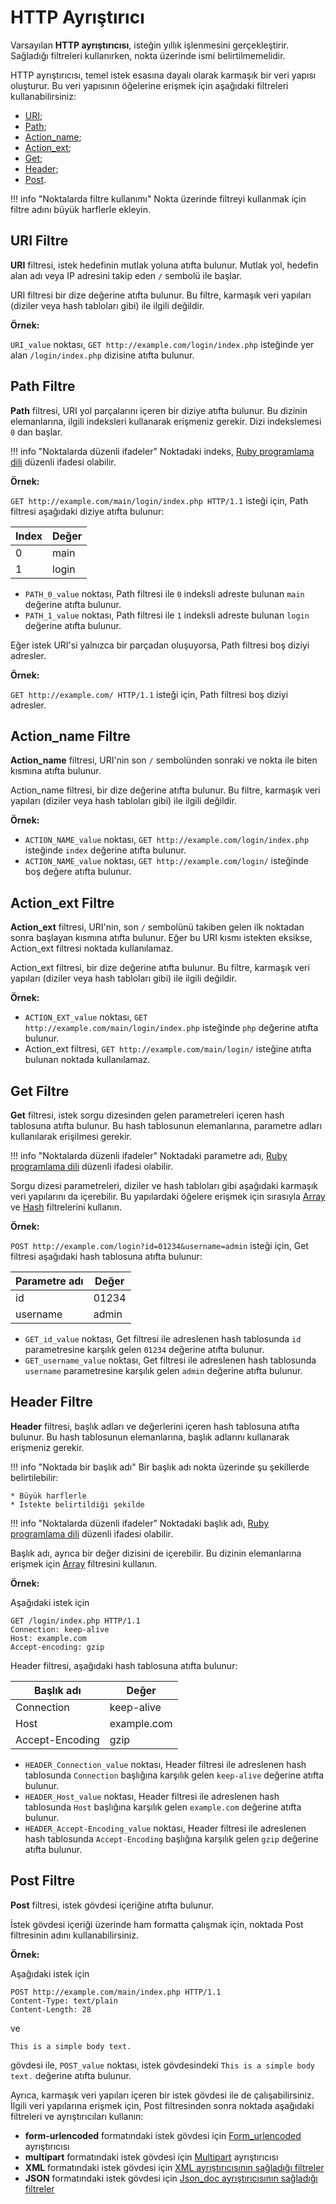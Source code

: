 [link-ruby]:                http://ruby-doc.org/core-2.6.1/doc/regexp_rdoc.html
[link-formurlencoded]:      form-urlencoded.md
[link-multipart]:           multipart.md
[link-xml]:                 xml.md
[link-json]:                json.md

[link-get-array]:           array.md#the-example-of-using-the-get-filter-with-the-array-filter
[link-get-hash]:            hash.md#the-example-of-using-the-get-filter-and-the-hash-filter
[link-header-array]:        array.md#the-example-of-using-the-header-filter-with-the-array-filter

[anchor1]:      #uri-filter
[anchor2]:      #path-filter
[anchor3]:      #action_name-filter
[anchor4]:      #action_ext-filter
[anchor5]:      #get-filter
[anchor6]:      #header-filter
[anchor7]:      #post-filter

# HTTP Ayrıştırıcı

Varsayılan **HTTP ayrıştırıcısı**, isteğin yıllık işlenmesini gerçekleştirir. Sağladığı filtreleri kullanırken, nokta üzerinde ismi belirtilmemelidir.

HTTP ayrıştırıcısı, temel istek esasına dayalı olarak karmaşık bir veri yapısı oluşturur. Bu veri yapısının öğelerine erişmek için aşağıdaki filtreleri kullanabilirsiniz:

* [URI][anchor1];
* [Path][anchor2];
* [Action_name][anchor3];
* [Action_ext][anchor4];
* [Get][anchor5];
* [Header][anchor6];
* [Post][anchor7].

!!! info "Noktalarda filtre kullanımı"
    Nokta üzerinde filtreyi kullanmak için filtre adını büyük harflerle ekleyin.

## URI Filtre

**URI** filtresi, istek hedefinin mutlak yoluna atıfta bulunur. Mutlak yol, hedefin alan adı veya IP adresini takip eden `/` sembolü ile başlar.

URI filtresi bir dize değerine atıfta bulunur. Bu filtre, karmaşık veri yapıları (diziler veya hash tabloları gibi) ile ilgili değildir.

**Örnek:**

`URI_value` noktası, `GET http://example.com/login/index.php` isteğinde yer alan `/login/index.php` dizisine atıfta bulunur.

## Path Filtre

**Path** filtresi, URI yol parçalarını içeren bir diziye atıfta bulunur. Bu dizinin elemanlarına, ilgili indeksleri kullanarak erişmeniz gerekir. Dizi indekslemesi `0` dan başlar.

!!! info "Noktalarda düzenli ifadeler"
    Noktadaki indeks, [Ruby programlama dili][link-ruby] düzenli ifadesi olabilir.

**Örnek:**

`GET http://example.com/main/login/index.php HTTP/1.1` isteği için, Path filtresi aşağıdaki diziye atıfta bulunur:

| Index  | Değer    |
|--------|----------|
| 0      | main     |
| 1      | login    |

* `PATH_0_value` noktası, Path filtresi ile `0` indeksli adreste bulunan `main` değerine atıfta bulunur.
* `PATH_1_value` noktası, Path filtresi ile `1` indeksli adreste bulunan `login` değerine atıfta bulunur.

Eğer istek URI'si yalnızca bir parçadan oluşuyorsa, Path filtresi boş diziyi adresler.

**Örnek:**

`GET http://example.com/ HTTP/1.1` isteği için, Path filtresi boş diziyi adresler.

## Action_name Filtre

**Action_name** filtresi, URI'nin son `/` sembolünden sonraki ve nokta ile biten kısmına atıfta bulunur.

Action_name filtresi, bir dize değerine atıfta bulunur. Bu filtre, karmaşık veri yapıları (diziler veya hash tabloları gibi) ile ilgili değildir.

**Örnek:**
* `ACTION_NAME_value` noktası, `GET http://example.com/login/index.php` isteğinde `index` değerine atıfta bulunur.
* `ACTION_NAME_value` noktası, `GET http://example.com/login/` isteğinde boş değere atıfta bulunur.

## Action_ext Filtre

**Action_ext** filtresi, URI'nin, son `/` sembolünü takiben gelen ilk noktadan sonra başlayan kısmına atıfta bulunur. Eğer bu URI kısmı istekten eksikse, Action_ext filtresi noktada kullanılamaz.

Action_ext filtresi, bir dize değerine atıfta bulunur. Bu filtre, karmaşık veri yapıları (diziler veya hash tabloları gibi) ile ilgili değildir.

**Örnek:**

* `ACTION_EXT_value` noktası, `GET http://example.com/main/login/index.php` isteğinde `php` değerine atıfta bulunur.
* Action_ext filtresi, `GET http://example.com/main/login/` isteğine atıfta bulunan noktada kullanılamaz.

## Get Filtre

**Get** filtresi, istek sorgu dizesinden gelen parametreleri içeren hash tablosuna atıfta bulunur. Bu hash tablosunun elemanlarına, parametre adları kullanılarak erişilmesi gerekir.

!!! info "Noktalarda düzenli ifadeler"
    Noktadaki parametre adı, [Ruby programlama dili][link-ruby] düzenli ifadesi olabilir.

Sorgu dizesi parametreleri, diziler ve hash tabloları gibi aşağıdaki karmaşık veri yapılarını da içerebilir. Bu yapılardaki öğelere erişmek için sırasıyla [Array][link-get-array] ve [Hash][link-get-hash] filtrelerini kullanın.

**Örnek:**

`POST http://example.com/login?id=01234&username=admin` isteği için, Get filtresi aşağıdaki hash tablosuna atıfta bulunur:

| Parametre adı | Değer  |
|---------------|--------|
| id            | 01234  |
| username      | admin  |

* `GET_id_value` noktası, Get filtresi ile adreslenen hash tablosunda `id` parametresine karşılık gelen `01234` değerine atıfta bulunur.
* `GET_username_value` noktası, Get filtresi ile adreslenen hash tablosunda `username` parametresine karşılık gelen `admin` değerine atıfta bulunur.

## Header Filtre

**Header** filtresi, başlık adları ve değerlerini içeren hash tablosuna atıfta bulunur. Bu hash tablosunun elemanlarına, başlık adlarını kullanarak erişmeniz gerekir.

!!! info "Noktada bir başlık adı"
    Bir başlık adı nokta üzerinde şu şekillerde belirtilebilir:

    * Büyük harflerle
    * İstekte belirtildiği şekilde

!!! info "Noktalarda düzenli ifadeler"
    Noktadaki başlık adı, [Ruby programlama dili][link-ruby] düzenli ifadesi olabilir.

Başlık adı, ayrıca bir değer dizisini de içerebilir. Bu dizinin elemanlarına erişmek için [Array][link-header-array] filtresini kullanın.

**Örnek:**

Aşağıdaki istek için

```
GET /login/index.php HTTP/1.1
Connection: keep-alive
Host: example.com
Accept-encoding: gzip
```

Header filtresi, aşağıdaki hash tablosuna atıfta bulunur:

| Başlık adı      | Değer       |
|-----------------|-------------|
| Connection      | keep-alive  |
| Host            | example.com |
| Accept-Encoding | gzip        |

* `HEADER_Connection_value` noktası, Header filtresi ile adreslenen hash tablosunda `Connection` başlığına karşılık gelen `keep-alive` değerine atıfta bulunur.
* `HEADER_Host_value` noktası, Header filtresi ile adreslenen hash tablosunda `Host` başlığına karşılık gelen `example.com` değerine atıfta bulunur.
* `HEADER_Accept-Encoding_value` noktası, Header filtresi ile adreslenen hash tablosunda `Accept-Encoding` başlığına karşılık gelen `gzip` değerine atıfta bulunur.

## Post Filtre

**Post** filtresi, istek gövdesi içeriğine atıfta bulunur.

İstek gövdesi içeriği üzerinde ham formatta çalışmak için, noktada Post filtresinin adını kullanabilirsiniz.

**Örnek:**

Aşağıdaki istek için

```
POST http://example.com/main/index.php HTTP/1.1
Content-Type: text/plain
Content-Length: 28
```

ve

```
This is a simple body text.
```

gövdesi ile, `POST_value` noktası, istek gövdesindeki `This is a simple body text.` değerine atıfta bulunur.

Ayrıca, karmaşık veri yapıları içeren bir istek gövdesi ile de çalışabilirsiniz. İlgili veri yapılarına erişmek için, Post filtresinden sonra noktada aşağıdaki filtreleri ve ayrıştırıcıları kullanın:
* **form-urlencoded** formatındaki istek gövdesi için [Form_urlencoded][link-formurlencoded] ayrıştırıcısı
* **multipart** formatındaki istek gövdesi için [Multipart][link-multipart] ayrıştırıcısı
* **XML** formatındaki istek gövdesi için [XML ayrıştırıcısının sağladığı filtreler][link-xml]
* **JSON** formatındaki istek gövdesi için [Json_doc ayrıştırıcısının sağladığı filtreler][link-json]